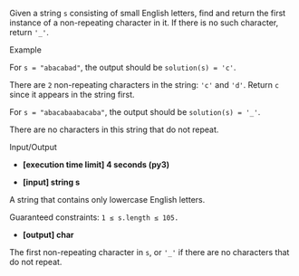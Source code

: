Given a string `s` consisting of small English letters, find and return the first instance of a non-repeating character in it. If there is no such character, return `'_'`.

Example

For `s = "abacabad"`, the output should be
`solution(s) = 'c'`.

There are `2` non-repeating characters in the string: `'c'` and `'d'`. Return `c` since it appears in the string first.

For `s = "abacabaabacaba"`, the output should be
`solution(s) = '_'`.

There are no characters in this string that do not repeat.

Input/Output

- **[execution time limit] 4 seconds (py3)**

- **[input] string s**

A string that contains only lowercase English letters.

Guaranteed constraints:
`1 ≤ s.length ≤ 105.`

- **[output] char**

The first non-repeating character in `s`, or `'_'` if there are no characters that do not repeat.
